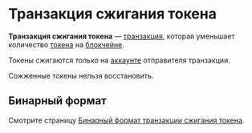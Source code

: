 # Транзакция сжигания токена

**Транзакция сжигания токена** — [транзакция](/blockchain/transaction.md), которая уменьшает количество [токена](/blockchain/token.md) на [блокчейне](/blockchain/blockchain.md).

Токены сжигаются _только_ на [аккаунте](/blockchain/account.md) отправителя транзакции.

Сожженные токены нельзя восстановить.

## Бинарный формат

Смотрите страницу [Бинарный формат транзакции сжигания токена](/blockchain/binary-format/transaction-binary-format/burn-transaction-binary-format.md).
